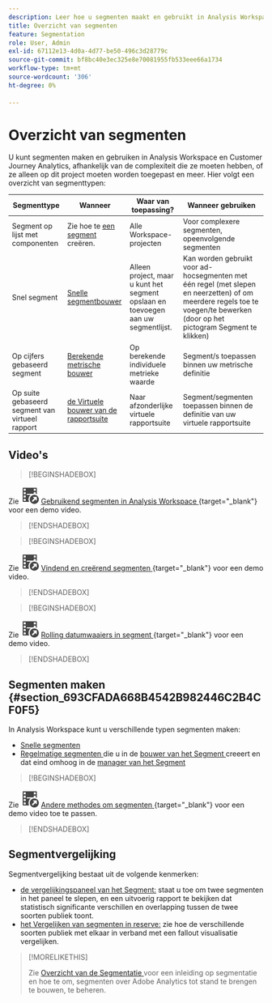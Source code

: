 ```yaml
---
description: Leer hoe u segmenten maakt en gebruikt in Analysis Workspace en Adobe Analytics.
title: Overzicht van segmenten
feature: Segmentation
role: User, Admin
exl-id: 67112e13-4d0a-4d77-be50-496c3d28779c
source-git-commit: bf8bc40e3ec325e8e70081955fb533eee66a1734
workflow-type: tm+mt
source-wordcount: '306'
ht-degree: 0%

---
```



# Overzicht van segmenten

U kunt segmenten maken en gebruiken in Analysis Workspace en Customer Journey Analytics, afhankelijk van de complexiteit die ze moeten hebben, of ze alleen op dit project moeten worden toegepast en meer. Hier volgt een overzicht van segmenttypen:

| Segmenttype | Wanneer | Waar van toepassing? | Wanneer gebruiken |
| --- | --- | --- | --- |
| Segment op lijst met componenten | Zie hoe te [ een segment ](/help/components/segmentation/segmentation-workflow/seg-create.md) creëren. | Alle Workspace-projecten | Voor complexere segmenten, opeenvolgende segmenten |
| Snel segment | [ Snelle segmentbouwer ](/help/analyze/analysis-workspace/components/segments/quick-segments.md) | Alleen project, maar u kunt het segment opslaan en toevoegen aan uw segmentlijst. | Kan worden gebruikt voor ad-hocsegmenten met één regel (met slepen en neerzetten) of om meerdere regels toe te voegen/te bewerken (door op het pictogram Segment te klikken) |
| Op cijfers gebaseerd segment | [ Berekende metrische bouwer ](https://experienceleague.adobe.com/docs/analytics/components/calculated-metrics/calcmetric-workflow/metrics-with-segments.html?lang=nl-NL) | Op berekende individuele metrieke waarde | Segment/s toepassen binnen uw metrische definitie |
| Op suite gebaseerd segment van virtueel rapport | [ de Virtuele bouwer van de rapportsuite ](https://experienceleague.adobe.com/docs/analytics/components/virtual-report-suites/vrs-workflow/vrs-create.html?lang=nl-NL) | Naar afzonderlijke virtuele rapportsuite | Segment/segmenten toepassen binnen de definitie van uw virtuele rapportsuite |

## Video&#39;s

>[!BEGINSHADEBOX]

Zie ![ VideoCheckedOut ](/help/assets/icons/VideoCheckedOut.svg) [ Gebruikend segmenten in Analysis Workspace ](https://video.tv.adobe.com/v/23977?quality=12&learn=on){target="_blank"} voor een demo video.

>[!ENDSHADEBOX]


>[!BEGINSHADEBOX]

Zie ![ VideoCheckedOut ](/help/assets/icons/VideoCheckedOut.svg) [ Vindend en creërend segmenten ](https://video.tv.adobe.com/v/334092?quality=12&learn=on){target="_blank"} voor een demo video.

>[!ENDSHADEBOX]


>[!BEGINSHADEBOX]

Zie ![ VideoCheckedOut ](/help/assets/icons/VideoCheckedOut.svg) [ Rolling datumwaaiers in segment ](https://video.tv.adobe.com/v/25403?quality=12&learn=on){target="_blank"} voor een demo video.

>[!ENDSHADEBOX]


## Segmenten maken {#section_693CFADA668B4542B982446C2B4CF0F5}

In Analysis Workspace kunt u verschillende typen segmenten maken:

* [Snelle segmenten](/help/analyze/analysis-workspace/components/segments/quick-segments.md)
* [ Regelmatige segmenten ](/help/components/segmentation/segmentation-workflow/seg-create.md) die u in de [ bouwer van het Segment ](/help/components/segmentation/segmentation-workflow/seg-build.md) creeert en dat eind omhoog in de [ manager van het Segment ](/help/components/segmentation/segmentation-workflow/seg-manage.md)


>[!BEGINSHADEBOX]

Zie ![ VideoCheckedOut ](/help/assets/icons/VideoCheckedOut.svg) [ Andere methodes om segmenten ](https://video.tv.adobe.com/v/30994?quality=12&learn=on){target="_blank"} voor een demo video toe te passen.

>[!ENDSHADEBOX]


## Segmentvergelijking

Segmentvergelijking bestaat uit de volgende kenmerken:

* [ de vergelijkingspaneel van het Segment:](/help/analyze/analysis-workspace/c-panels/c-segment-comparison/segment-comparison.md) staat u toe om twee segmenten in het paneel te slepen, en een uitvoerig rapport te bekijken dat statistisch significante verschillen en overlapping tussen de twee soorten publiek toont.
* [ het Vergelijken van segmenten in reserve:](/help/analyze/analysis-workspace/visualizations/fallout/compare-segments-fallout.md) zie hoe de verschillende soorten publiek met elkaar in verband met een fallout visualisatie vergelijken.




>[!MORELIKETHIS]
>
>Zie [ Overzicht van de Segmentatie ](/help/components/segmentation/seg-overview.md) voor een inleiding op segmentatie en hoe te om, segmenten over Adobe Analytics tot stand te brengen te bouwen, te beheren.
